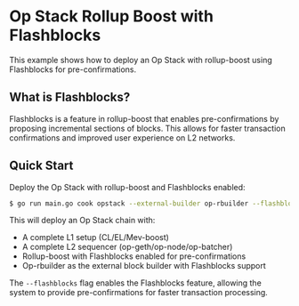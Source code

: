 # Op Stack Rollup Boost with Flashblocks

This example shows how to deploy an Op Stack with rollup-boost using Flashblocks for pre-confirmations.

## What is Flashblocks?

Flashblocks is a feature in rollup-boost that enables pre-confirmations by proposing incremental sections of blocks. This allows for faster transaction confirmations and improved user experience on L2 networks.

## Quick Start

Deploy the Op Stack with rollup-boost and Flashblocks enabled:

```bash
$ go run main.go cook opstack --external-builder op-rbuilder --flashblocks
```

This will deploy an Op Stack chain with:

- A complete L1 setup (CL/EL/Mev-boost)
- A complete L2 sequencer (op-geth/op-node/op-batcher)
- Rollup-boost with Flashblocks enabled for pre-confirmations
- Op-rbuilder as the external block builder with Flashblocks support

The `--flashblocks` flag enables the Flashblocks feature, allowing the system to provide pre-confirmations for faster transaction processing.
